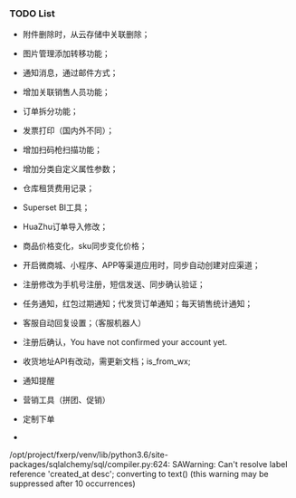 ### TODO List
- 附件删除时，从云存储中关联删除；
- 图片管理添加转移功能；
- 通知消息，通过邮件方式；
- 增加关联销售人员功能；
- 订单拆分功能；
- 发票打印（国内外不同）；
- 增加扫码枪扫描功能；
- 增加分类自定义属性参数；
- 仓库租赁费用记录；
- Superset BI工具；
- HuaZhu订单导入修改；

- 商品价格变化，sku同步变化价格；



- 开启微商城、小程序、APP等渠道应用时，同步自动创建对应渠道；
- 注册修改为手机号注册，短信发送、同步确认验证；
- 任务通知，红包过期通知；代发货订单通知；每天销售统计通知；
- 客服自动回复设置；（客服机器人）
- 注册后确认，You have not confirmed your account yet.

- 收货地址API有改动，需更新文档；is_from_wx;
- 通知提醒
- 营销工具（拼团、促销）
- 定制下单
- 



/opt/project/fxerp/venv/lib/python3.6/site-packages/sqlalchemy/sql/compiler.py:624: SAWarning: Can't resolve label reference 'created_at desc'; converting to text() (this warning may be suppressed after 10 occurrences)